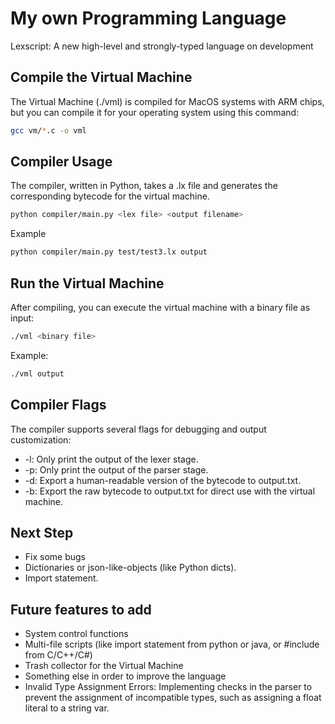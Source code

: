 # My own Programming Language
Lexscript: A new high-level and strongly-typed language on development

## Compile the Virtual Machine
The Virtual Machine (./vml) is compiled for MacOS systems with ARM chips, but you can compile it for your operating system using this command:
```bash
gcc vm/*.c -o vml
```

## Compiler Usage
The compiler, written in Python, takes a .lx file and generates the corresponding bytecode for the virtual machine.
```bash
python compiler/main.py <lex file> <output filename>
```
Example
```bash
python compiler/main.py test/test3.lx output
```

## Run the Virtual Machine
After compiling, you can execute the virtual machine with a binary file as input:
<binary file>
```bash
./vml <binary file>
```
Example:
```bash
./vml output
```

## Compiler Flags
The compiler supports several flags for debugging and output customization:

* -l: Only print the output of the lexer stage.
* -p: Only print the output of the parser stage.
* -d: Export a human-readable version of the bytecode to output.txt.
* -b: Export the raw bytecode to output.txt for direct use with the virtual machine.

## Next Step
- Fix some bugs
- Dictionaries or json-like-objects (like Python dicts).
- Import statement.

## Future features to add
- System control functions
- Multi-file scripts (like import statement from python or java, or #include from C/C++/C#)
- Trash collector for the Virtual Machine
- Something else in order to improve the language
- Invalid Type Assignment Errors: Implementing checks in the parser to prevent the assignment of incompatible types, such as assigning a float literal to a string var.
